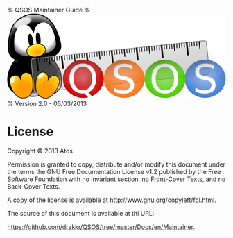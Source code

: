 % QSOS Maintainer Guide
% ![Logo](../../../Method/en/Images/QSOS.png)
% Version 2.0 - 05/03/2013

# License

Copyright © 2013 Atos.

Permission is granted to copy, distribute and/or modify this document under the terms the GNU Free Documentation License v1.2 published by the Free Software Foundation with no Invariant section, no Front-Cover Texts, and no Back-Cover Texts.

A copy of the license is available at <http://www.gnu.org/copyleft/fdl.html>.

The source of this document is available at thi URL: 

<https://github.com/drakkr/QSOS/tree/master/Docs/en/Maintainer>.
